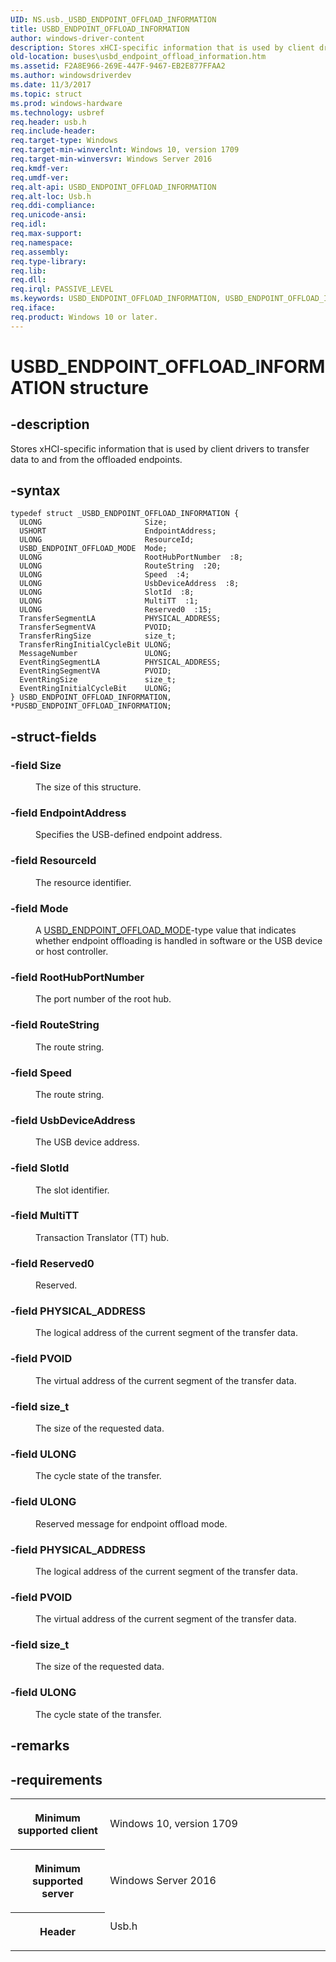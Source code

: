 ```yaml
---
UID: NS.usb._USBD_ENDPOINT_OFFLOAD_INFORMATION
title: USBD_ENDPOINT_OFFLOAD_INFORMATION
author: windows-driver-content
description: Stores xHCI-specific information that is used by client drivers to transfer data to and from the offloaded endpoints.
old-location: buses\usbd_endpoint_offload_information.htm
ms.assetid: F2A8E966-269E-447F-9467-EB2E877FFAA2
ms.author: windowsdriverdev
ms.date: 11/3/2017
ms.topic: struct
ms.prod: windows-hardware
ms.technology: usbref
req.header: usb.h
req.include-header: 
req.target-type: Windows
req.target-min-winverclnt: Windows 10, version 1709
req.target-min-winversvr: Windows Server 2016
req.kmdf-ver: 
req.umdf-ver: 
req.alt-api: USBD_ENDPOINT_OFFLOAD_INFORMATION
req.alt-loc: Usb.h
req.ddi-compliance: 
req.unicode-ansi: 
req.idl: 
req.max-support: 
req.namespace: 
req.assembly: 
req.type-library: 
req.lib: 
req.dll: 
req.irql: PASSIVE_LEVEL
ms.keywords: USBD_ENDPOINT_OFFLOAD_INFORMATION, USBD_ENDPOINT_OFFLOAD_INFORMATION, *PUSBD_ENDPOINT_OFFLOAD_INFORMATION
req.iface: 
req.product: Windows 10 or later.
---
```


# USBD_ENDPOINT_OFFLOAD_INFORMATION structure



## -description
<p>Stores xHCI-specific information that is used by client drivers to transfer data to and from the offloaded endpoints.</p>


## -syntax

````
typedef struct _USBD_ENDPOINT_OFFLOAD_INFORMATION {
  ULONG                       Size;
  USHORT                      EndpointAddress;
  ULONG                       ResourceId;
  USBD_ENDPOINT_OFFLOAD_MODE  Mode;
  ULONG                       RootHubPortNumber  :8;
  ULONG                       RouteString  :20;
  ULONG                       Speed  :4;
  ULONG                       UsbDeviceAddress  :8;
  ULONG                       SlotId  :8;
  ULONG                       MultiTT  :1;
  ULONG                       Reserved0  :15;
  TransferSegmentLA           PHYSICAL_ADDRESS;
  TransferSegmentVA           PVOID;
  TransferRingSize            size_t;
  TransferRingInitialCycleBit ULONG;
  MessageNumber               ULONG;
  EventRingSegmentLA          PHYSICAL_ADDRESS;
  EventRingSegmentVA          PVOID;
  EventRingSize               size_t;
  EventRingInitialCycleBit    ULONG;
} USBD_ENDPOINT_OFFLOAD_INFORMATION, *PUSBD_ENDPOINT_OFFLOAD_INFORMATION;
````


## -struct-fields
<dl>

### -field <b>Size</b>

<dd>
<p>The size of this structure.</p>
</dd>

### -field <b>EndpointAddress</b>

<dd>
<p>Specifies the USB-defined endpoint address. </p>
</dd>

### -field <b>ResourceId</b>

<dd>
<p>The resource identifier.</p>
</dd>

### -field <b>Mode</b>

<dd>
<p>A <a href="https://msdn.microsoft.com/577B2B5E-934E-4354-B6FF-FDFE9D1144D7">USBD_ENDPOINT_OFFLOAD_MODE</a>-type value that indicates whether endpoint offloading is handled in software or the USB device or host controller.</p>
</dd>

### -field <b>RootHubPortNumber</b>

<dd>
<p>The port number of the root hub.</p>
</dd>

### -field <b>RouteString</b>

<dd>
<p>The route string.</p>
</dd>

### -field <b>Speed</b>

<dd>
<p>The route string.</p>
</dd>

### -field <b>UsbDeviceAddress</b>

<dd>
<p>The USB device address.</p>
</dd>

### -field <b>SlotId</b>

<dd>
<p>The slot identifier.</p>
</dd>

### -field <b>MultiTT</b>

<dd>
<p>Transaction Translator (TT) hub. </p>
</dd>

### -field <b>Reserved0</b>

<dd>
<p>Reserved.</p>
</dd>

### -field <b>PHYSICAL_ADDRESS</b>

<dd>
<p>The logical address of the current segment of the transfer data.</p>
</dd>

### -field <b>PVOID</b>

<dd>
<p>The virtual address of the current segment of the transfer data.</p>
</dd>

### -field <b>size_t</b>

<dd>
<p>The size of the requested data.</p>
</dd>

### -field <b>ULONG</b>

<dd>
<p>The cycle state of the transfer.</p>
</dd>

### -field <b>ULONG</b>

<dd>
<p>Reserved message for endpoint offload mode.
</p>
</dd>

### -field <b>PHYSICAL_ADDRESS</b>

<dd>
<p>The logical address of the current segment of the transfer data.</p>
</dd>

### -field <b>PVOID</b>

<dd>
<p>The virtual address of the current segment of the transfer data.</p>
</dd>

### -field <b>size_t</b>

<dd>
<p>The size of the requested data.</p>
</dd>

### -field <b>ULONG</b>

<dd>
<p>The cycle state of the transfer.</p>
</dd>
</dl>

## -remarks


## -requirements
<table>
<tr>
<th width="30%">
<p>Minimum supported client</p>
</th>
<td width="70%">
<p>Windows 10, version 1709</p>
</td>
</tr>
<tr>
<th width="30%">
<p>Minimum supported server</p>
</th>
<td width="70%">
<p>Windows Server 2016</p>
</td>
</tr>
<tr>
<th width="30%">
<p>Header</p>
</th>
<td width="70%">
<dl>
<dt>Usb.h</dt>
</dl>
</td>
</tr>
</table>